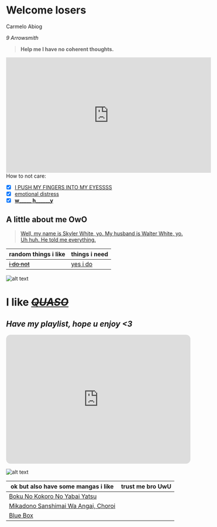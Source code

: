 # **Welcome losers**
Carmelo Abiog

*9 Arrowsmith*

> **Help me I have no coherent thoughts.** 

<iframe width="560" height="315" src="https://www.youtube.com/embed/AfZmNBonIeI" title="YouTube video player" frameborder="0" allow="accelerometer; autoplay; clipboard-write; encrypted-media; gyroscope; picture-in-picture; web-share" allowfullscreen></iframe>
How to not care:

- [x] [I PUSH MY FINGERS INTO MY EYESSSS](https://youtu.be/6fVE8kSM43I0)
- [x] [emotional distress](https://www.youtube.com/watch?v=FvOpPeKSf_4)
- [x] [**w_____ h______y**](https://www.youtube.com/watch?v=NLphEFOyoqM)

## A little about me OwO

> [Well, my name is Skyler White, yo.
My husband is Walter White, yo.
Uh huh.
He told me everything.](https://youtu.be/9PGyaaxxvJg) 


| random things i like | things i need |
| ----------- | ----------- |
| [~~i do not~~](https://www.youtube.com/watch?v=OFeb1LK1vhM) | [yes i do](https://www.youtube.com/watch?v=Sk0QCtUbyDk)



![alt text](https://scontent.fwnp1-1.fna.fbcdn.net/v/t1.15752-9/322127793_2005838269611465_6539688870192246349_n.jpg?stp=dst-jpg_p403x403&_nc_cat=102&ccb=1-7&_nc_sid=aee45a&_nc_eui2=AeEedHib94fnGC3bnnU_4U9taUVfYsIDRuhpRV9iwgNG6IdpItnKDmYNp5C6oal0MOPlgFw5sElQEXiN08njTWI0&_nc_ohc=QmGidatjplYAX_kMr1w&_nc_ht=scontent.fwnp1-1.fna&oh=03_AdTbzY-7QSbZQRsX5IhSKM0lx53Y1mZq0TelGKK16hlphw&oe=63E8AC20)


# I like [~~***QUASO***~~](https://youtu.be/UbEBhC9tvs0)

## *Have my playlist, hope u enjoy <3*
<iframe style="border-radius:12px" src="https://open.spotify.com/embed/playlist/7MNGhvbeeuL4kwAC1dMHZf?utm_source=generator" width="100%" height="352" frameBorder="0" allowfullscreen="" allow="autoplay; clipboard-write; encrypted-media; fullscreen; picture-in-picture" loading="lazy"></iframe>


![alt text](https://scontent.fwnp1-1.fna.fbcdn.net/v/t1.15752-9/325292235_1512466612596298_4740946690686389992_n.jpg?_nc_cat=106&ccb=1-7&_nc_sid=ae9488&_nc_eui2=AeE22WWEvbvd1gqPdQox_ikmq_0mJ6rlfkmr_SYnquV-Sb6aTNEGRhdrKYnTOSi0EqUL4FVwZmvHS_N8vUk-198y&_nc_ohc=UlX0ycGAkNIAX8TUZxw&_nc_ht=scontent.fwnp1-1.fna&oh=03_AdTF3Qz-sGE7d-z1V-hbzb_6D50sz5VP5_DzrLyfDenrDQ&oe=63E98451) 

| ok but also have some mangas i like | trust me bro UwU
| ---------- | ---------- |
| [Boku No Kokoro No Yabai Yatsu](https://chapmanganato.com/manga-dv981004) | 
| [Mikadono Sanshimai Wa Angai, Choroi](https://manganato.com/manga-nz991308) |
| [Blue Box](https://chapmanganato.com/manga-lg988863)


